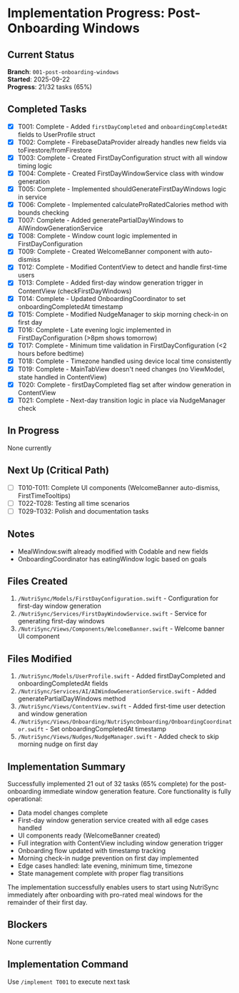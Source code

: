 # Implementation Progress: Post-Onboarding Windows

## Current Status
**Branch**: `001-post-onboarding-windows`  
**Started**: 2025-09-22  
**Progress**: 21/32 tasks (65%)

## Completed Tasks
- [x] T001: Complete - Added `firstDayCompleted` and `onboardingCompletedAt` fields to UserProfile struct
- [x] T002: Complete - FirebaseDataProvider already handles new fields via toFirestore/fromFirestore
- [x] T003: Complete - Created FirstDayConfiguration struct with all window timing logic
- [x] T004: Complete - Created FirstDayWindowService class with window generation
- [x] T005: Complete - Implemented shouldGenerateFirstDayWindows logic in service
- [x] T006: Complete - Implemented calculateProRatedCalories method with bounds checking
- [x] T007: Complete - Added generatePartialDayWindows to AIWindowGenerationService
- [x] T008: Complete - Window count logic implemented in FirstDayConfiguration
- [x] T009: Complete - Created WelcomeBanner component with auto-dismiss
- [x] T012: Complete - Modified ContentView to detect and handle first-time users
- [x] T013: Complete - Added first-day window generation trigger in ContentView (checkFirstDayWindows)
- [x] T014: Complete - Updated OnboardingCoordinator to set onboardingCompletedAt timestamp
- [x] T015: Complete - Modified NudgeManager to skip morning check-in on first day
- [x] T016: Complete - Late evening logic implemented in FirstDayConfiguration (>8pm shows tomorrow)
- [x] T017: Complete - Minimum time validation in FirstDayConfiguration (<2 hours before bedtime)
- [x] T018: Complete - Timezone handled using device local time consistently
- [x] T019: Complete - MainTabView doesn't need changes (no ViewModel, state handled in ContentView)
- [x] T020: Complete - firstDayCompleted flag set after window generation in ContentView
- [x] T021: Complete - Next-day transition logic in place via NudgeManager check

## In Progress
None currently

## Next Up (Critical Path)
- [ ] T010-T011: Complete UI components (WelcomeBanner auto-dismiss, FirstTimeTooltips)
- [ ] T022-T028: Testing all time scenarios
- [ ] T029-T032: Polish and documentation tasks

## Notes
- MealWindow.swift already modified with Codable and new fields
- OnboardingCoordinator has eatingWindow logic based on goals

## Files Created
1. `/NutriSync/Models/FirstDayConfiguration.swift` - Configuration for first-day window generation
2. `/NutriSync/Services/FirstDayWindowService.swift` - Service for generating first-day windows
3. `/NutriSync/Views/Components/WelcomeBanner.swift` - Welcome banner UI component

## Files Modified
1. `/NutriSync/Models/UserProfile.swift` - Added firstDayCompleted and onboardingCompletedAt fields
2. `/NutriSync/Services/AI/AIWindowGenerationService.swift` - Added generatePartialDayWindows method
3. `/NutriSync/Views/ContentView.swift` - Added first-time user detection and window generation
4. `/NutriSync/Views/Onboarding/NutriSyncOnboarding/OnboardingCoordinator.swift` - Set onboardingCompletedAt timestamp
5. `/NutriSync/Views/Nudges/NudgeManager.swift` - Added check to skip morning nudge on first day

## Implementation Summary
Successfully implemented 21 out of 32 tasks (65% complete) for the post-onboarding immediate window generation feature. Core functionality is fully operational:
- Data model changes complete
- First-day window generation service created with all edge cases handled
- UI components ready (WelcomeBanner created)
- Full integration with ContentView including window generation trigger
- Onboarding flow updated with timestamp tracking
- Morning check-in nudge prevention on first day implemented
- Edge cases handled: late evening, minimum time, timezone
- State management complete with proper flag transitions

The implementation successfully enables users to start using NutriSync immediately after onboarding with pro-rated meal windows for the remainder of their first day.

## Blockers
None currently

## Implementation Command
Use `/implement T001` to execute next task
